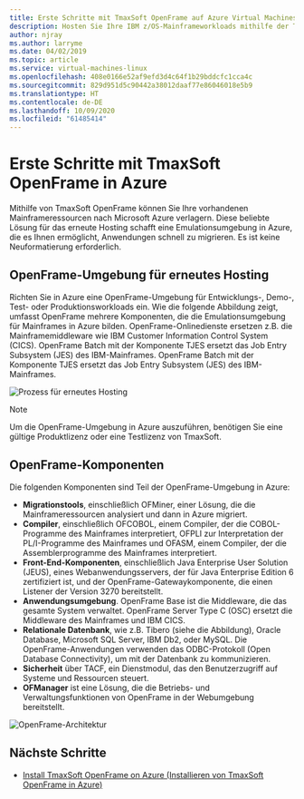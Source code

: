 ```yaml
---
title: Erste Schritte mit TmaxSoft OpenFrame auf Azure Virtual Machines
description: Hosten Sie Ihre IBM z/OS-Mainframeworkloads mithilfe der TmaxSoft OpenFrame-Umgebung auf Azure Virtual Machines (VMs) neu.
author: njray
ms.author: larryme
ms.date: 04/02/2019
ms.topic: article
ms.service: virtual-machines-linux
ms.openlocfilehash: 408e0166e52af9efd3d4c64f1b29bddcfc1cca4c
ms.sourcegitcommit: 829d951d5c90442a38012daaf77e86046018e5b9
ms.translationtype: HT
ms.contentlocale: de-DE
ms.lasthandoff: 10/09/2020
ms.locfileid: "61485414"
---
```

# <a name="get-started-with-tmaxsoft-openframe-on-azure"></a>Erste Schritte mit TmaxSoft OpenFrame in Azure

Mithilfe von TmaxSoft OpenFrame können Sie Ihre vorhandenen Mainframeressourcen nach Microsoft Azure verlagern. Diese beliebte Lösung für das erneute Hosting schafft eine Emulationsumgebung in Azure, die es Ihnen ermöglicht, Anwendungen schnell zu migrieren. Es ist keine Neuformatierung erforderlich.

## <a name="openframe-rehosting-environment"></a>OpenFrame-Umgebung für erneutes Hosting

Richten Sie in Azure eine OpenFrame-Umgebung für Entwicklungs-, Demo-, Test- oder Produktionsworkloads ein. Wie die folgende Abbildung zeigt, umfasst OpenFrame mehrere Komponenten, die die Emulationsumgebung für Mainframes in Azure bilden. OpenFrame-Onlinedienste ersetzen z.B. die Mainframemiddleware wie IBM Customer Information Control System (CICS). OpenFrame Batch mit der Komponente TJES ersetzt das Job Entry Subsystem (JES) des IBM-Mainframes. OpenFrame Batch mit der Komponente TJES ersetzt das Job Entry Subsystem (JES) des IBM-Mainframes. 

![Prozess für erneutes Hosting](media/openframe-01.png)

> [!NOTE]
> Um die OpenFrame-Umgebung in Azure auszuführen, benötigen Sie eine gültige Produktlizenz oder eine Testlizenz von TmaxSoft.

## <a name="openframe-components"></a>OpenFrame-Komponenten

Die folgenden Komponenten sind Teil der OpenFrame-Umgebung in Azure:

- **Migrationstools**, einschließlich OFMiner, einer Lösung, die die Mainframeressourcen analysiert und dann in Azure migriert.
- **Compiler**, einschließlich OFCOBOL, einem Compiler, der die COBOL-Programme des Mainframes interpretiert, OFPLI zur Interpretation der PL/I-Programme des Mainframes und OFASM, einem Compiler, der die Assemblerprogramme des Mainframes interpretiert.
- **Front-End-Komponenten**, einschließlich Java Enterprise User Solution (JEUS), eines Webanwendungsservers, der für Java Enterprise Edition 6 zertifiziert ist, und der OpenFrame-Gatewaykomponente, die einen Listener der Version 3270 bereitstellt.
- **Anwendungsumgebung**. OpenFrame Base ist die Middleware, die das gesamte System verwaltet. OpenFrame Server Type C (OSC) ersetzt die Middleware des Mainframes und IBM CICS.
- **Relationale Datenbank**, wie z.B. Tibero (siehe die Abbildung), Oracle Database, Microsoft SQL Server, IBM Db2, oder MySQL. Die OpenFrame-Anwendungen verwenden das ODBC-Protokoll (Open Database Connectivity), um mit der Datenbank zu kommunizieren.
- **Sicherheit** über TACF, ein Dienstmodul, das den Benutzerzugriff auf Systeme und Ressourcen steuert. 
- **OFManager** ist eine Lösung, die die Betriebs- und Verwaltungsfunktionen von OpenFrame in der Webumgebung bereitstellt.

![OpenFrame-Architektur](media/openframe-02.png)

## <a name="next-steps"></a>Nächste Schritte

- [Install TmaxSoft OpenFrame on Azure (Installieren von TmaxSoft OpenFrame in Azure)](./install-openframe-azure.md)
